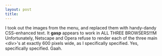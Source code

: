 ```yaml
---
layout: post
title: 
---
```


I took out the images from the menu, and replaced them with handy-dandy CSS-enhanced text. It **gasp** appears to work in ALL THREE BROWSERS!!!M Unfortunately, Netscape and Opera refuse to render each of the three main &lt;div&gt;'s at exactly 600 pixels wide, as I specifically specified. Yes, specifically specified. Gaah.
